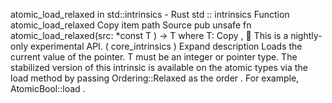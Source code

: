 atomic_load_relaxed in std::intrinsics - Rust
std
::
intrinsics
Function
atomic_load_relaxed
Copy item path
Source
pub unsafe fn atomic_load_relaxed<T>(src:
*const T
) -> T
where
    T:
Copy
,
🔬
This is a nightly-only experimental API. (
core_intrinsics
)
Expand description
Loads the current value of the pointer.
T
must be an integer or pointer type.
The stabilized version of this intrinsic is available on the
atomic
types via the
load
method by passing
Ordering::Relaxed
as the
order
. For example,
AtomicBool::load
.